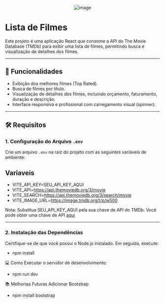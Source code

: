 <p align="center">
 <img src="https://github.com/user-attachments/assets/d4f48daa-775f-4779-b9cd-f2320faf66ad" alt="image"/>
</p>

# Lista de Filmes

Este projeto é uma aplicação React que consome a API do The Movie Database (TMDb) para exibir uma lista de filmes, permitindo busca e visualização de detalhes dos filmes.

---

## 🚀 Funcionalidades

- Exibição dos melhores filmes (Top Rated).
- Busca de filmes por título.
- Visualização de detalhes dos filmes, incluindo orçamento, faturamento, duração e descrição.
- Interface responsiva e profissional com carregamento visual (spinner).

---

## 🛠️ Requisitos

### 1. **Configuração do Arquivo `.env`**
Crie um arquivo `.env` na raiz do projeto com as seguintes variáveis de ambiente:

## Variaveis 
- VITE_API_KEY=SEU_API_KEY_AQUI
- VITE_API=https://api.themoviedb.org/3/movie
- VITE_SEARCH=https://api.themoviedb.org/3/search/movie
- VITE_IMAGE_URL=https://image.tmdb.org/t/p/w500

Nota: Substitua SEU_API_KEY_AQUI pela sua chave de API do TMDb. Você pode obter uma chave de API [aqui](https://www.themoviedb.org/settings/api)

---

### 2.  **Instalação das Dependências**
Certifique-se de que você possui o Node.js instalado. Em seguida, execute:

- npm install

💻 Como Executar o servidor de desenvolvimento:

- npm run dev



📚 Melhorias Futuras
Adicionar Bootstrap

- npm install bootstrap

